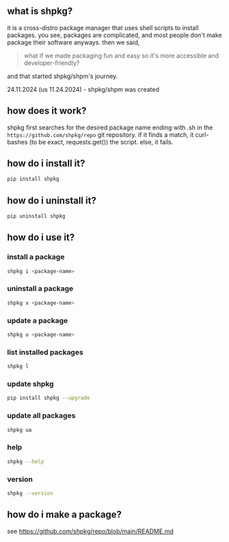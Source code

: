 ## what is shpkg?
it is a cross-distro package manager that uses shell scripts to install packages. you see, packages are complicated, and most people don't make package their software anyways. then we said,
> what if we made packaging fun and easy so it's more accessible and developer-friendly?

and that started shpkg/shpm's journey.

24.11.2024 (us 11.24.2024) - shpkg/shpm was created

## how does it work?
shpkg first searches for the desired package name ending with .sh in the `https://github.com/shpkg/repo` git repository. if it finds a match, it curl-bashes (to be exact, requests.get()) the script. else, it fails.
## how do i install it?
```bash
pip install shpkg
```
## how do i uninstall it?
```bash
pip uninstall shpkg
```
## how do i use it?
### install a package
```bash
shpkg i <package-name>
```
### uninstall a package
```bash
shpkg x <package-name>
```
### update a package
```bash
shpkg u <package-name>
```
### list installed packages
```bash
shpkg l
```
### update shpkg
```bash
pip install shpkg --upgrade
```
### update all packages
```bash
shpkg ua
```
### help
```bash
shpkg --help
```
### version
```bash
shpkg --version
```
## how do i make a package?
see https://github.com/shpkg/repo/blob/main/README.md
